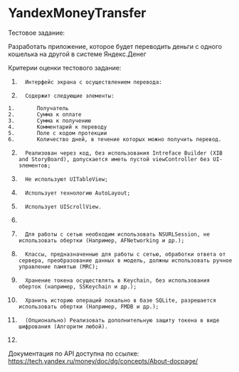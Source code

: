 # YandexMoneyTransfer

Тестовое задание:
 
Разработать приложение, которое будет переводить деньги с одного кошелька на другой в системе Яндекс.Денег
 

Критерии оценки тестового задание:

1.       Интерфейс экрана с осуществлением перевода:
  1.       Содержит следующие элементы:
    1.       Получатель
    2.       Сумма к оплате
    3.       Сумма к получению
    4.       Комментарий к переводу
    5.       Поле с кодом протекции
    6.       Количество дней, в течение которых можно получить перевод.
  2.       Реализован через код, без использования Intreface Builder (XIB and StoryBoard), допускается иметь пустой viewController без UI-элементов;
  3.       Не используют UITableView;
  4.       Использует технологию AutoLayout;
  5.       Использует UIScrollView.
  6.       
2.       Для работы с сетью необходим использовать NSURLSession, не использовать обертки (Например, AFNetworking и др.);
3.       Классы, предназначенные для работы с сетью, обработки ответа от сервера, преобразование данных в модель, должны использовать ручное управление памятью (MRC);
4.       Хранение токена осуществлять в Keychain, без использования оберток (например, SSKeychain и др.);
5.       Хранить историю операций локально в базе SQLite, разрешается использовать обертки (Например, FMDB и др.);
6.       (Опционально) Реализовать дополнительную защиту токена в виде шифрования (Алгоритм любой).
7.       
Документация по API доступна по ссылке:
https://tech.yandex.ru/money/doc/dg/concepts/About-docpage/
